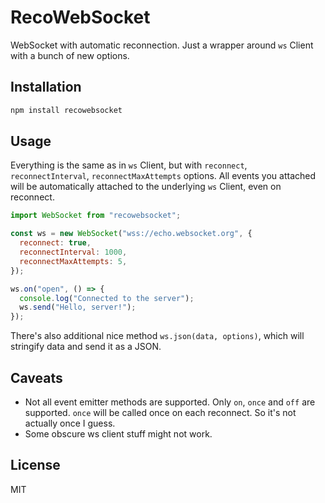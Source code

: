 # RecoWebSocket

WebSocket with automatic reconnection. Just a wrapper around `ws` Client with a bunch of new options.

## Installation

```bash
npm install recowebsocket
```

## Usage

Everything is the same as in `ws` Client, but with `reconnect`, `reconnectInterval`, `reconnectMaxAttempts` options. All events you attached will be automatically attached to the underlying `ws` Client, even on reconnect.

```js
import WebSocket from "recowebsocket";

const ws = new WebSocket("wss://echo.websocket.org", {
  reconnect: true,
  reconnectInterval: 1000,
  reconnectMaxAttempts: 5,
});

ws.on("open", () => {
  console.log("Connected to the server");
  ws.send("Hello, server!");
});
```

There's also additional nice method `ws.json(data, options)`, which will stringify data and send it as a JSON.

## Caveats

- Not all event emitter methods are supported. Only `on`, `once` and `off` are supported. `once` will be called once on each reconnect. So it's not actually once I guess.
- Some obscure ws client stuff might not work.

## License

MIT
